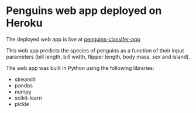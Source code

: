 # Penguins web app deployed on Heroku

The deployed web app is live at [penguins-classifer-app](https://penguins-classifier-webapp.herokuapp.com/)

This web app predicts the species of penguins as a function of their input parameters (bill length, bill width, flipper length, body mass, sex and island).

The web app was built in Python using the following libraries:

- streamlit
- pandas
- numpy
- scikit-learn
- pickle